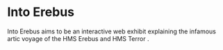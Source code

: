 # Into Erebus
Into Erebus aims to be an interactive web exhibit explaining the infamous artic voyage of the HMS Erebus and HMS Terror .